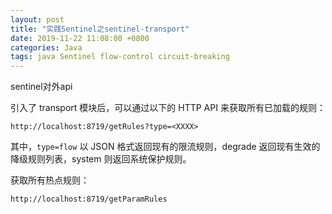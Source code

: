 ```yaml
---
layout: post
title: "实践Sentinel之sentinel-transport"
date: 2019-11-22 11:08:00 +0800
categories: Java
tags: java Sentinel flow-control circuit-breaking
---
```


sentinel对外api

引入了 transport 模块后，可以通过以下的 HTTP API 来获取所有已加载的规则：

```
http://localhost:8719/getRules?type=<XXXX>
```

其中，`type=flow` 以 JSON 格式返回现有的限流规则，degrade 返回现有生效的降级规则列表，system 则返回系统保护规则。

获取所有热点规则：

```
http://localhost:8719/getParamRules
```

